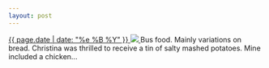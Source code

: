 ```yaml
---
layout: post
---
```


<p>
  <a href="/96">
    <time>{{ page.date | date: "%e %B %Y" }}</time>
    <img src="{{ site.assets_url }}/96.jpg">
  </a>
  Bus food. Mainly variations on bread. Christina was thrilled to receive a tin of salty mashed potatoes. Mine included a chicken...
</p>
